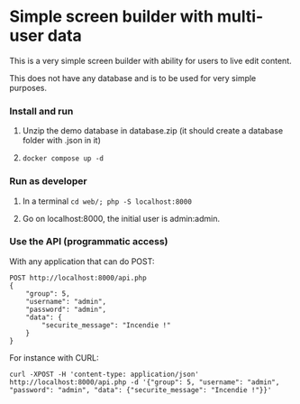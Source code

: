 # Simple screen builder with multi-user data

This is a very simple screen builder with ability for users to live edit content.

This does not have any database and is to be used for very simple purposes.

### Install and run

1. Unzip the demo database in database.zip (it should create a database folder with .json in it)

2. `docker compose up -d`

### Run as developer

1. In a terminal `cd web/; php -S localhost:8000`

2. Go on localhost:8000, the initial user is admin:admin.

### Use the API (programmatic access)

With any application that can do POST:

```
POST http://localhost:8000/api.php
{
    "group": 5,
    "username": "admin",
    "password": "admin",
    "data": {
        "securite_message": "Incendie !"
    }
}
```

For instance with CURL:

`curl -XPOST -H 'content-type: application/json' http://localhost:8000/api.php -d '{"group": 5, "username": "admin", "password": "admin", "data": {"securite_message": "Incendie !"}}'`
